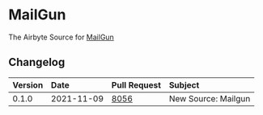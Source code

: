 # MailGun

The Airbyte Source for [MailGun](https://www.mailgun.com/)

## Changelog

| Version | Date       | Pull Request                                           | Subject             |
| :------ | :--------- | :----------------------------------------------------- | :------------------ |
| 0.1.0   | 2021-11-09 | [8056](https://github.com/airbytehq/airbyte/pull/8056) | New Source: Mailgun |
